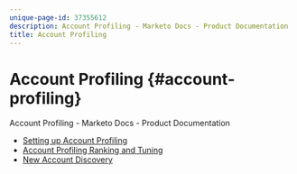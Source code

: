 ```yaml
---
unique-page-id: 37355612
description: Account Profiling - Marketo Docs - Product Documentation
title: Account Profiling
---
```


# Account Profiling {#account-profiling}

Account Profiling - Marketo Docs - Product Documentation

* [Setting up Account Profiling](account-profiling/setting-up-account-profiling.md)
* [Account Profiling Ranking and Tuning](account-profiling/account-profiling-ranking-and-tuning.md)
* [New Account Discovery](account-profiling/new-account-discovery.md)

